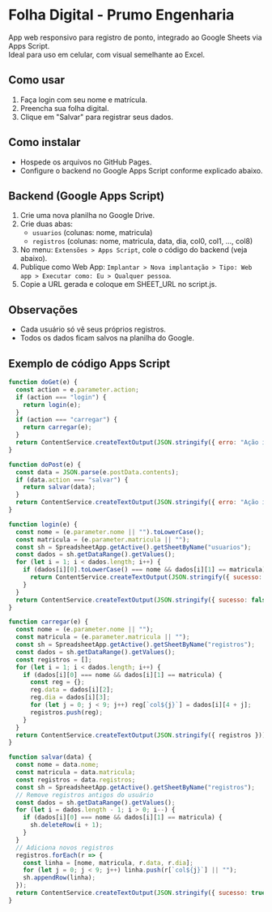 # Folha Digital - Prumo Engenharia

App web responsivo para registro de ponto, integrado ao Google Sheets via Apps Script.  
Ideal para uso em celular, com visual semelhante ao Excel.

## Como usar

1. Faça login com seu nome e matrícula.
2. Preencha sua folha digital.
3. Clique em "Salvar" para registrar seus dados.

## Como instalar

- Hospede os arquivos no GitHub Pages.
- Configure o backend no Google Apps Script conforme explicado abaixo.

## Backend (Google Apps Script)

1. Crie uma nova planilha no Google Drive.
2. Crie duas abas:
   - `usuarios` (colunas: nome, matricula)
   - `registros` (colunas: nome, matricula, data, dia, col0, col1, ..., col8)
3. No menu: `Extensões > Apps Script`, cole o código do backend (veja abaixo).
4. Publique como Web App: `Implantar > Nova implantação > Tipo: Web app > Executar como: Eu > Qualquer pessoa`.
5. Copie a URL gerada e coloque em SHEET_URL no script.js.

## Observações

- Cada usuário só vê seus próprios registros.
- Todos os dados ficam salvos na planilha do Google.

## Exemplo de código Apps Script

```javascript
function doGet(e) {
  const action = e.parameter.action;
  if (action === "login") {
    return login(e);
  }
  if (action === "carregar") {
    return carregar(e);
  }
  return ContentService.createTextOutput(JSON.stringify({ erro: "Ação inválida" })).setMimeType(ContentService.MimeType.JSON);
}

function doPost(e) {
  const data = JSON.parse(e.postData.contents);
  if (data.action === "salvar") {
    return salvar(data);
  }
  return ContentService.createTextOutput(JSON.stringify({ erro: "Ação inválida" })).setMimeType(ContentService.MimeType.JSON);
}

function login(e) {
  const nome = (e.parameter.nome || "").toLowerCase();
  const matricula = (e.parameter.matricula || "");
  const sh = SpreadsheetApp.getActive().getSheetByName("usuarios");
  const dados = sh.getDataRange().getValues();
  for (let i = 1; i < dados.length; i++) {
    if (dados[i][0].toLowerCase() === nome && dados[i][1] == matricula) {
      return ContentService.createTextOutput(JSON.stringify({ sucesso: true })).setMimeType(ContentService.MimeType.JSON);
    }
  }
  return ContentService.createTextOutput(JSON.stringify({ sucesso: false })).setMimeType(ContentService.MimeType.JSON);
}

function carregar(e) {
  const nome = (e.parameter.nome || "");
  const matricula = (e.parameter.matricula || "");
  const sh = SpreadsheetApp.getActive().getSheetByName("registros");
  const dados = sh.getDataRange().getValues();
  const registros = [];
  for (let i = 1; i < dados.length; i++) {
    if (dados[i][0] === nome && dados[i][1] == matricula) {
      const reg = {};
      reg.data = dados[i][2];
      reg.dia = dados[i][3];
      for (let j = 0; j < 9; j++) reg[`col${j}`] = dados[i][4 + j];
      registros.push(reg);
    }
  }
  return ContentService.createTextOutput(JSON.stringify({ registros })).setMimeType(ContentService.MimeType.JSON);
}

function salvar(data) {
  const nome = data.nome;
  const matricula = data.matricula;
  const registros = data.registros;
  const sh = SpreadsheetApp.getActive().getSheetByName("registros");
  // Remove registros antigos do usuário
  const dados = sh.getDataRange().getValues();
  for (let i = dados.length - 1; i > 0; i--) {
    if (dados[i][0] === nome && dados[i][1] == matricula) {
      sh.deleteRow(i + 1);
    }
  }
  // Adiciona novos registros
  registros.forEach(r => {
    const linha = [nome, matricula, r.data, r.dia];
    for (let j = 0; j < 9; j++) linha.push(r[`col${j}`] || "");
    sh.appendRow(linha);
  });
  return ContentService.createTextOutput(JSON.stringify({ sucesso: true })).setMimeType(ContentService.MimeType.JSON);
}
``` 